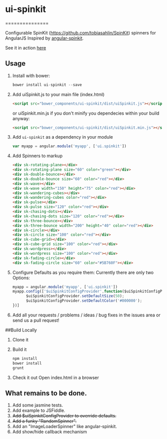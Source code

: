 # ui-spinkit
===============

Configurable SpinKit (https://github.com/tobiasahlin/SpinKit) spinners for AngularJS
Inspired by [angular-spinkit](https://github.com/Urigo/angular-spinkit).

See it in action [here](http://jsbin.com/gazixopere/edit?html,output)

## Usage
1. Install with bower:
    ```javascript
    bower install ui-spinkit --save
    ```

2. Add uiSpinkit.js to your main file (index.html)
    ```html
    <script src="bower_components/ui-spinkit/dist/uiSpinkit.js"></script>
    ```
    or uiSpinkit.min.js if you don't minify you dependecies within your build anyway: 
    ```html
    <script src="bower_components/ui-spinkit/dist/uiSpinkit.min.js"></script>
    ```

3. Add `ui-spinkit` as a dependency in your module
    ```javascript
    var myapp = angular.module('myapp', ['ui.spinkit'])
    ```

4. Add Spinners to markup
    ```html
    <div sk-rotating-plane></div>
    <div sk-rotating-plane size="60" color="green"></div>
    <div sk-double-bounce></div>
    <div sk-double-bounce size="60" color="red"></div>
    <div sk-wave></div>
    <div sk-wave width="150" height="75" color="red"></div>
    <div sk-wandering-cubes></div>
    <div sk-wandering-cubes color="red"></div>
    <div sk-pulse></div>
    <div sk-pulse size="120" color="red"></div>
    <div sk-chasing-dots></div>
    <div sk-chasing-dots size="120" color="red"></div>
    <div sk-three-bounce></div>
    <div sk-three-bounce width="200" height="40" color="red"></div>
    <div sk-circle></div>
    <div sk-circle size="100" color="red"></div>
    <div sk-cube-grid></div>
    <div sk-cube-grid size="100" color="red"></div>
    <div sk-wordpress></div>
    <div sk-wordpress size="100" color="red"></div>
    <div sk-fading-circle></div>
    <div sk-fading-circle size="60" color="#5B760F"></div>
    ```
    
5. Configure Defaults as you require them:
    Currently there are only two Options:
    ```javascript
    myapp = angular.module('myapp', ['ui.spinkit'])
    myapp.config(['$uiSpinkitConfigProvider',function($uiSpinkitConfigProvider){
          $uiSpinkitConfigProvider.setDefaultSize(50);
          $uiSpinkitConfigProvider.setDefaultColor('#000000');
    })]
    ```

6. Add all your requests / problems / ideas / bug fixes in the issues area or send us a pull request!

##Build Locally
1. Clone it

2. Build it
    ```bash
    npm install
    bower install
    grunt 
    ```

3. Check it out
Open index.html in a browser 

## What remains to be done.
1. Add some jasmine tests.
2. Add example to JSFiddle.
3. ~~Add $uiSpinkitConfigProvider to override defaults.~~
4. ~~Add a funky "RandomSpinner".~~
5. Add an "ImageLoaderSpinner" like angular-spinkit.
6. Add show/hide callback mechanism